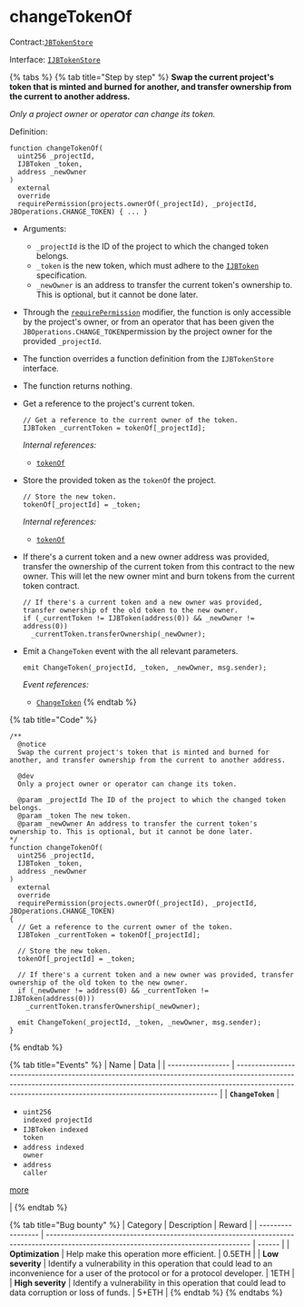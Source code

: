 # changeTokenOf

Contract:[`JBTokenStore`](../)​‌

Interface: [`IJBTokenStore`](../../../interfaces/ijbtokenstore.md)

{% tabs %}
{% tab title="Step by step" %}
**Swap the current project's token that is minted and burned for another, and transfer ownership from the current to another address.**

_Only a project owner or operator can change its token._

Definition:

```solidity
function changeTokenOf(
  uint256 _projectId,
  IJBToken _token,
  address _newOwner
)
  external
  override
  requirePermission(projects.ownerOf(_projectId), _projectId, JBOperations.CHANGE_TOKEN) { ... }
```

* Arguments:
  * `_projectId` is the ID of the project to which the changed token belongs.
  * `_token` is the new token, which must adhere to the [`IJBToken`](../../../interfaces/ijbtoken.md) specification.
  * `_newOwner` is an address to transfer the current token's ownership to. This is optional, but it cannot be done later.
* Through the [`requirePermission`](../../jboperatable/modifiers/requirepermission.md) modifier, the function is only accessible by the project's owner, or from an operator that has been given the `JBOperations.CHANGE_TOKEN`permission by the project owner for the provided `_projectId`.
* The function overrides a function definition from the `IJBTokenStore` interface.
* The function returns nothing.
*   Get a reference to the project's current token.

    ```solidity
    // Get a reference to the current owner of the token.
    IJBToken _currentToken = tokenOf[_projectId];
    ```

    _Internal references:_

    * [`tokenOf`](../properties/tokenof.md)
*   Store the provided token as the `tokenOf` the project.

    ```solidity
    // Store the new token.
    tokenOf[_projectId] = _token;
    ```

    _Internal references:_

    * [`tokenOf`](../properties/tokenof.md)
*   If there's a current token and a new owner address was provided, transfer the ownership of the current token from this contract to the new owner. This will let the new owner mint and burn tokens from the current token contract.

    ```solidity
    // If there's a current token and a new owner was provided, transfer ownership of the old token to the new owner.
    if (_currentToken != IJBToken(address(0)) && _newOwner != address(0))
      _currentToken.transferOwnership(_newOwner);
    ```
*   Emit a `ChangeToken` event with the all relevant parameters.

    ```solidity
    emit ChangeToken(_projectId, _token, _newOwner, msg.sender);
    ```

    _Event references:_

    * [`ChangeToken`](../events/changetoken.md)
{% endtab %}

{% tab title="Code" %}
```solidity
/**
  @notice 
  Swap the current project's token that is minted and burned for another, and transfer ownership from the current to another address.

  @dev
  Only a project owner or operator can change its token.

  @param _projectId The ID of the project to which the changed token belongs.
  @param _token The new token.
  @param _newOwner An address to transfer the current token's ownership to. This is optional, but it cannot be done later.
*/
function changeTokenOf(
  uint256 _projectId,
  IJBToken _token,
  address _newOwner
)
  external
  override
  requirePermission(projects.ownerOf(_projectId), _projectId, JBOperations.CHANGE_TOKEN)
{
  // Get a reference to the current owner of the token.
  IJBToken _currentToken = tokenOf[_projectId];

  // Store the new token.
  tokenOf[_projectId] = _token;

  // If there's a current token and a new owner was provided, transfer ownership of the old token to the new owner.
  if (_newOwner != address(0) && _currentToken != IJBToken(address(0)))
    _currentToken.transferOwnership(_newOwner);

  emit ChangeToken(_projectId, _token, _newOwner, msg.sender);
}
```
{% endtab %}

{% tab title="Events" %}
| Name              | Data                                                                                                                                                                                                                                  |
| ----------------- | ------------------------------------------------------------------------------------------------------------------------------------------------------------------------------------------------------------------------------------- |
| **`ChangeToken`** | <ul><li><code>uint256 indexed projectId</code></li><li><code>IJBToken indexed token</code></li><li><code>address indexed owner</code></li><li><code>address caller</code></li></ul><p><a href="../events/usenewtoken.md">more</a></p> |
{% endtab %}

{% tab title="Bug bounty" %}
| Category          | Description                                                                                                                            | Reward |
| ----------------- | -------------------------------------------------------------------------------------------------------------------------------------- | ------ |
| **Optimization**  | Help make this operation more efficient.                                                                                               | 0.5ETH |
| **Low severity**  | Identify a vulnerability in this operation that could lead to an inconvenience for a user of the protocol or for a protocol developer. | 1ETH   |
| **High severity** | Identify a vulnerability in this operation that could lead to data corruption or loss of funds.                                        | 5+ETH  |
{% endtab %}
{% endtabs %}
